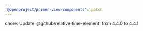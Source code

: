 ```yaml
---
'@openproject/primer-view-components': patch
---
```


chore: Update '@github/relative-time-element' from 4.4.0 to 4.4.1
